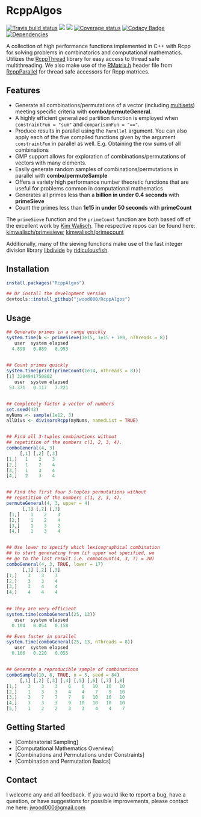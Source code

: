 
# RcppAlgos

<!-- badges: start -->
[![Travis build status](https://travis-ci.com/jwood000/RcppAlgos.svg?branch=master)](https://travis-ci.com/jwood000/RcppAlgos)
![](http://cranlogs.r-pkg.org/badges/RcppAlgos?color=orange)
![](http://cranlogs.r-pkg.org/badges/grand-total/RcppAlgos?color=brightgreen)
[![Coverage status](https://codecov.io/gh/jwood000/RcppAlgos/branch/master/graph/badge.svg)](https://codecov.io/github/jwood000/RcppAlgos?branch=master)
[![Codacy Badge](https://api.codacy.com/project/badge/Grade/47c85553b9bd4479a722857c1f2fdcf3)](https://app.codacy.com/app/jwood000/RcppAlgos?utm_source=github.com&utm_medium=referral&utm_content=jwood000/RcppAlgos&utm_campaign=Badge_Grade_Settings)
[![Dependencies](https://tinyverse.netlify.com/badge/RcppAlgos)](https://cran.r-project.org/package=RcppAlgos)
<!-- badges: end -->

A collection of high performance functions implemented in C++ with Rcpp for solving problems in combinatorics and computational mathematics. Utilizes the [RcppThread](<https://github.com/tnagler/RcppThread>) library for easy access to thread safe multithreading. We also make use of the [RMatrix.h](<https://github.com/RcppCore/RcppParallel/blob/master/inst/include/RcppParallel/RMatrix.h>) header file from [RcppParallel](<https://github.com/RcppCore/RcppParallel>) for thread safe accessors for Rcpp matrices.

## Features

* Generate all combinations/permutations of a vector (including [multisets](<https://en.wikipedia.org/wiki/Multiset>)) meeting specific criteria with **combo/permuteGeneral**.
* A highly efficient generalized partition function is employed when `constraintFun = "sum"` and `comparisonFun = "=="`.
* Produce results in parallel using the `Parallel` argument. You can also apply each of the five compiled functions given by the argument `constraintFun` in parallel as well. E.g. Obtaining the row sums of all combinations
* GMP support allows for exploration of combinations/permutations of vectors with many elements.
* Easily generate random samples of combinations/permutations in parallel with **combo/permuteSample**
* Offers a variety high performance number theoretic functions that are useful for problems common in computational mathematics
* Generates all primes less than a **billion in under 0.4 seconds** with **primeSieve**
* Count the primes less than **1e15 in under 50 seconds** with **primeCount**

The `primeSieve` function and the `primeCount` function are both based off of the excellent work by [Kim Walisch](<https://github.com/kimwalisch>). The respective repos can be found here: [kimwalisch/primesieve](<https://github.com/kimwalisch/primesieve>); [kimwalisch/primecount](<https://github.com/kimwalisch/primecount>)

Additionally, many of the sieving functions make use of the fast integer division library [libdivide](<https://github.com/ridiculousfish/libdivide>) by [ridiculousfish](<https://github.com/ridiculousfish>).

## Installation

``` r
install.packages("RcppAlgos")

## Or install the development version
devtools::install_github("jwood000/RcppAlgos")
```

## Usage

``` r
## Generate primes in a range quickly
system.time(b <- primeSieve(1e15, 1e15 + 1e9, nThreads = 8))
   user  system elapsed 
  4.898   0.889   0.953

  
## Count primes quickly
system.time(print(primeCount(1e14, nThreads = 8)))
[1] 3204941750802
   user  system elapsed 
 53.371   0.117   7.221


## Completely factor a vector of numbers 
set.seed(42)
myNums <- sample(1e12, 3)
allDivs <- divisorsRcpp(myNums, namedList = TRUE)


## Find all 3-tuples combinations without 
## repetition of the numbers c(1, 2, 3, 4).
comboGeneral(4, 3)
     [,1] [,2] [,3]
[1,]   1    2    3
[2,]   1    2    4
[3,]   1    3    4
[4,]   2    3    4


## Find the first four 3-tuples permutations without
## repetition of the numbers c(1, 2, 3, 4).
permuteGeneral(4, 3, upper = 4)
      [,1] [,2] [,3]
 [1,]    1    2    3
 [2,]    1    2    4
 [3,]    1    3    2
 [4,]    1    3    4


## Use lower to specify which lexicographical combination
## to start generating from (if upper not specified, we 
## go to the last result i.e. comboCount(4, 3, T) = 20)
comboGeneral(4, 3, TRUE, lower = 17)
      [,1] [,2] [,3]
[1,]    3    3    3
[2,]    3    3    4
[3,]    3    4    4
[4,]    4    4    4
  

## They are very efficient
system.time(comboGeneral(25, 13))
   user  system elapsed 
  0.104   0.054   0.158

## Even faster in parallel
system.time(comboGeneral(25, 13, nThreads = 8))
   user  system elapsed 
  0.166   0.220   0.055


## Generate a reproducible sample of combinations
comboSample(10, 8, TRUE, n = 5, seed = 84)
     [,1] [,2] [,3] [,4] [,5] [,6] [,7] [,8]
[1,]    3    3    3    6    6   10   10   10
[2,]    1    3    3    4    4    7    9   10
[3,]    3    7    7    7    9   10   10   10
[4,]    3    3    3    9   10   10   10   10
[5,]    1    2    2    3    3    4    4    7
```

## Getting Started

* [Combinatorial Sampling]
* [Computational Mathematics Overview]
* [Combinations and Permutations under Constraints]
* [Combination and Permutation Basics]

## Contact

I welcome any and all feedback. If you would like to report a bug, have a question, or have suggestions for possible improvements, please contact me here: jwood000@gmail.com
